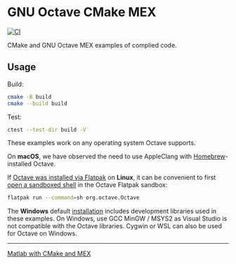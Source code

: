 # GNU Octave CMake MEX

[![CI](https://github.com/scivision/octave-cmake-mex/actions/workflows/ci.yml/badge.svg)](https://github.com/scivision/octave-cmake-mex/actions/workflows/ci.yml)

CMake and GNU Octave MEX examples of complied code.

## Usage

Build:

```sh
cmake -B build
cmake --build build
```

Test:

```sh
ctest --test-dir build -V
```

These examples work on any operating system Octave supports.

On **macOS**, we have observed the need to use AppleClang with
[Homebrew](https://brew.sh)-installed
Octave.

If
[Octave was installed via Flatpak](https://www.scivision.dev/octave-install/)
on **Linux**,
it can be convenient to first
[open a sandboxed shell](https://docs.flatpak.org/en/latest/debugging.html)
in the Octave Flatpak sandbox:

```sh
flatpak run --command=sh org.octave.Octave
```

The **Windows** default
[installation](https://octave.org/download)
includes development libraries used in these examples.
On Windows, use GCC MinGW / MSYS2 as Visual Studio is not compatible with the Octave libraries.
Cygwin or WSL can also be used for Octave on Windows.

---

[Matlab with CMake and MEX](https://github.com/scivision/matlab-cmake-mex)
